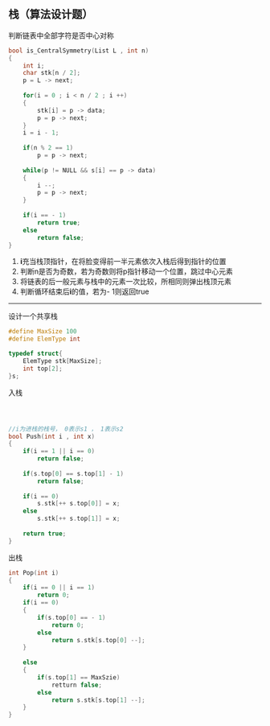 ## 栈（算法设计题）

判断链表中全部字符是否中心对称

```c++
bool is_CentralSymmetry(List L , int n)
{
    int i;
    char stk[n / 2];
    p = L -> next;
    
    for(i = 0 ; i < n / 2 ; i ++)
    {
        stk[i] = p -> data;
        p = p -> next;
	}
    i = i - 1;
    
    if(n % 2 == 1)
        p = p -> next;
    
    while(p != NULL && s[i] == p -> data)
    {
        i --;
        p = p -> next;
	}
    
    if(i == - 1)
        return true;
    else
        return false;
}
```



1. **i**充当栈顶指针，在将脸变得前一半元素依次入栈后得到指针的位置
2. 判断n是否为奇数，若为奇数则将p指针移动一个位置，跳过中心元素
3. 将链表的后一般元素与栈中的元素一次比较，所相同则弹出栈顶元素
4. 判断循环结束后**i**的值，若为- 1则返回true



----



设计一个共享栈

```c++
#define MaxSize 100
#define ElemType int

typedef struct{
	ElemType stk[MaxSize];
    int top[2];
}s;
```



入栈

```c++



//i为进栈的栈号， 0表示s1 ， 1表示s2
bool Push(int i , int x)
{
    if(i == 1 || i == 0)
        return false;
    
    if(s.top[0] == s.top[1] - 1)
		return false;
    
    if(i == 0)
    	s.stk[++ s.top[0]] = x;
    else
        s.stk[++ s.top[1]] = x;
    
    return true;
}
```



出栈

```c++
int Pop(int i)
{
	if(i == 0 || i == 1)
        return 0;
    if(i == 0)
    {
        if(s.top[0] == - 1)
            return 0;
        else
            return s.stk[s.top[0] --];
    }
    
    else
    {
        if(s.top[1] == MaxSzie)
            retturn false;
        else
            return s.stk[s.top[1] --];
	}
}
```

